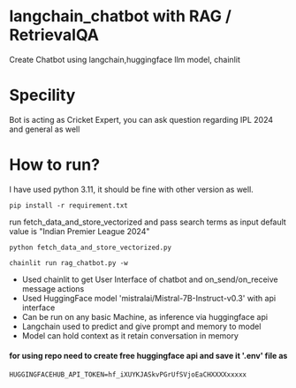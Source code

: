 # langchain_chatbot with  RAG / RetrievalQA
Create Chatbot using langchain,huggingface llm model, chainlit

# Specility

Bot is acting as Cricket Expert, you can ask question regarding IPL 2024 and general as well

# How to run?

I have used python 3.11, it should be fine with other version as well.
```
pip install -r requirement.txt
```
run fetch_data_and_store_vectorized and pass search terms as input default value is "Indian Premier League 2024"
```
python fetch_data_and_store_vectorized.py
```
```
chainlit run rag_chatbot.py -w
```


* Used chainlit to get User Interface of chatbot and on_send/on_receive message actions
* Used HuggingFace model 'mistralai/Mistral-7B-Instruct-v0.3' with api interface
* Can be run on any basic Machine, as inference via huggingface api
* Langchain used to predict and give prompt and memory to model
* Model can hold context as it retain conversation in memory

#### for using repo need to create free huggingface api and save it '.env' file as 

```
HUGGINGFACEHUB_API_TOKEN=hf_iXUYKJASkvPGrUfSVjoEaCHXXXXxxxxx
```